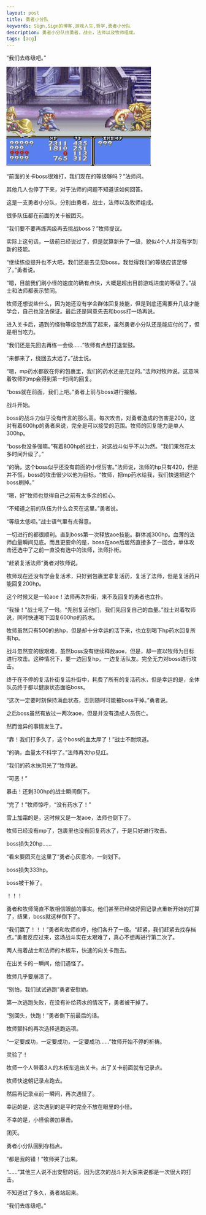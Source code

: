 ```yaml
---
layout: post
title: 勇者小分队
keywords: Sign,Sign的博客,游戏人生,哲学,勇者小分队
description: 勇者小分队由勇者，战士，法师以及牧师组成。
tags: [acg]
---
```

“我们去练级吧。”

![勇者小分队](/img/2016-4-24-role/e1.jpg)

“前面的关卡boss很难打，我们现在的等级够吗？”法师问。

其他几人也停了下来，对于法师的问题不知道该如何回答。

这是一支勇者小分队，分别由勇者，战士，法师以及牧师组成。

很多队伍都在前面的关卡被团灭。

“我们要不要再练两级再去挑战boss？”牧师提议。

实际上这句话，一级前已经说过了，但是就算新升了一级，貌似4个人并没有学到新的技能。

“继续练级提升也不大吧，我们还是去见见boss，我觉得我们的等级应该足够了。”勇者说。

“嗯，目前我们刷小怪的速度的确有点快，大概是超出目前游戏进度的等级了。”战士和法师都表示赞同。

牧师还想说些什么，因为她还没有学会群体回复技能，但是到底还需要升几级才能学会，自己也没法保证。最后还是同意先去和boss打一场再说。

进入关卡后，遇到的怪物等级忽然高了起来，虽然勇者小分队还是能应付的了，但是相当吃力。

“我们还是先回去再练一会级……”牧师有点想打退堂鼓。

“来都来了，绕回去太远了。”战士说。

“嗯，mp药水都放在你的包裹里，我们的药水还是充足的。”法师对牧师说。这意味着牧师的mp会得到第一时间的回复。

“boss就在前面，我们上吧。”勇者上前与boss进行接触。

战斗开始。

boss的战斗力似乎没有传言的那么高。每次攻击，对勇者造成的伤害是200，这对有着600hp的勇者来说，完全是可以接受的范围。牧师的回复能力是单人300hp。

“boss也没多强嘛。”有着800hp的战士，对这战斗似乎不以为然。“我们果然花太多时间升级了。”

“的确，这个boss似乎还没有前面的小怪厉害。”法师说，法师的hp只有420，但是并不慌，boss的攻击很少以他为目标，“牧师，把mp药水给我，我们快速把这个boss刷掉。”

“嗯，好”牧师也觉得自己之前有太多余的担心。

“不知道之前的队伍为什么会灭在这里。”勇者说。

“等级太低呗。”战士语气里有点得意。

一切进行的都很顺利。直到boss第一次释放aoe技能。群体减300hp。血薄的法师血量瞬间见底。而且更要命的是，boss在aoe后居然直接多了一回合，单体攻击还选中了之前一直没有选中的法师，法师扑街。

“赶紧复活法师”勇者对牧师说。

牧师现在还没有学会复活术，只好到包裹里拿复活药，复活了法师，但是复活药只能回复200hp。

这个时候又是一轮aoe！法师再次扑街，来不及回复的勇者也立扑。

“我操！”战士吼了一句。“先别复活他们，我们先回复自己的血量。”战士对着牧师说，同时快速喝下回复600hp的药水。

牧师虽然只有500的总hp，但是却十分幸运的活下来，也立刻喝下hp药水回复所有hp。

战斗忽然变的很艰难，虽然boss没有继续释放aoe，但是，却一直以牧师为目标进行攻击。这种情况下，要一边回复hp，一边复活队友。完全无力对boss进行攻击。

终于在不停的复活扑街复活扑街中，耗费了所有的复活药水，但是幸运的是，全体队员终于都以健康状态面临boss。

“这次一定要时刻保持满血状态，否则随时可能被boss干掉。”勇者说。

之后boss虽然有放过一两次aoe，但是并没有造成人员伤亡。

然而诡异的事情发生了。

“靠！我们打多久了，这个boss的血太厚了！”战士不耐烦道。

“的确，血量太不科学了。”法师再次hp见红。

“我们的药水快用光了”牧师说。

“可恶！”

暴击！还剩300hp的战士瞬间倒下。

“完了！”牧师惊呼，“没有药水了！”

雪上加霜的是，这时候又是一发aoe，法师也倒下了。

牧师已经没有mp了，包裹里也没有回复药水了，于是只好进行攻击。

boss损失20hp……

“看来要团灭在这里了”勇者心灰意冷，一剑划下。

boss损失333hp。

boss被干掉了。

！！！

勇者和牧师简直不敢相信眼前的事实。他们甚至已经做好回记录点重新开始的打算了，结果，boss就这样倒下了。

“我们赢了！！！”勇者和牧师欢呼，他们各升了一级。“赶紧，我们赶紧去找存档点。”勇者反应过来，这场战斗实在太艰难了，真心不想再进行第二次了。

两人拖着战士和法师的木板车，快速的向关卡跑去。

在出关卡的一瞬间，他们遇怪了。

牧师几乎要崩溃了。

“别怕，我们试试逃跑”勇者安慰她。

第一次逃跑失败，在没有补给药水的情况下，勇者被干掉了。

“别回头，快跑！”勇者倒下前最后的话。

牧师颤抖的再次选择逃跑选项。

“一定要成功，一定要成功，一定要成功……”牧师开始不停的祈祷。

灵验了！

牧师一个人带着3人的木板车逃出关卡。出了关卡前面就有记录点。

牧师快速朝记录点跑去。

然后再记录点前一瞬间，再次遇怪了。

幸运的是，这次遇到的是平时完全不放在眼里的小怪。

不幸的是，小怪偷袭加暴击。

团灭。

勇者小分队回到存档点。

“都是我的错！”牧师哭了出来。

“……”其他三人说不出安慰的话，因为这次的战斗对大家来说都是一次很大的打击。

不知道过了多久，勇者站起来。

“我们去练级吧。”